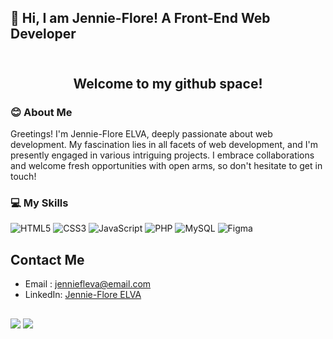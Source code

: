 ## 👋 Hi, I am Jennie-Flore!  A Front-End Web Developer <br> <br>


<h2 style="text-align: center"> Welcome to my github space! </h2> 

### 😊 About Me
Greetings! I'm Jennie-Flore ELVA, deeply passionate about web development. My fascination lies in all facets of web development, and I'm presently engaged in various intriguing projects. I embrace collaborations and welcome fresh opportunities with open arms, so don't hesitate to get in touch!

<!--
![](https://github-readme-stats.vercel.app/api?username=Jennie-Flore&theme=radical&hide_border=false&include_all_commits=true&count_private=true)<br/> 
-->

### 💻 My Skills
<!-- Badges from https://github.com/Ileriayo/markdown-badges -->
![HTML5](https://img.shields.io/badge/html5-%23E34F26.svg?style=for-the-badge&logo=html5&logoColor=white)
![CSS3](https://img.shields.io/badge/css3-%231572B6.svg?style=for-the-badge&logo=css3&logoColor=white)
![JavaScript](https://img.shields.io/badge/javascript-%23323330.svg?style=for-the-badge&logo=javascript&logoColor=%23F7DF1E)
![PHP](https://img.shields.io/badge/PHP-%23E5E5E5.svg?style=for-the-badge&logo=PHP&logoColor=%D473D)
![MySQL](https://img.shields.io/badge/MySQL-%23ED8B00.svg?style=for-the-badge&logo=MySQL&logoColor=white)
![Figma](https://img.shields.io/badge/figma-%23F24E1E.svg?style=for-the-badge&logo=figma&logoColor=white)

## Contact Me
- Email : jenniefleva@email.com
- LinkedIn: [Jennie-Flore ELVA](https://www.linkedin.com/in/jennie-flore-elva-07261320a/)

##
<div>  
  <a href = "mailto:jenniefleva@gmail.com"><img src="https://img.shields.io/badge/-Gmail-%23333?style=for-the-badge&logo=gmail&logoColor=white" target="_blank"></a>
  <a href="https://www.linkedin.com/in/jennie-flore-elva-07261320a/" target="_blank"><img src="https://img.shields.io/badge/-LinkedIn-%230077B5?style=for-the-badge&logo=linkedin&logoColor=white" target="_blank"></a>  
</div>
  
